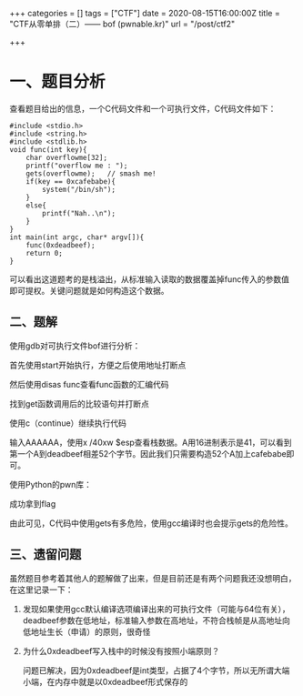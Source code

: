 +++
categories = []
tags = ["CTF"]
date = 2020-08-15T16:00:00Z
title = "CTF从零单排（二）—— bof (pwnable.kr)"
url = "/post/ctf2"

+++
# 一、题目分析

查看题目给出的信息，一个C代码文件和一个可执行文件，C代码文件如下：

    #include <stdio.h>
    #include <string.h>
    #include <stdlib.h>
    void func(int key){
    	char overflowme[32];
    	printf("overflow me : ");
    	gets(overflowme);	// smash me!
    	if(key == 0xcafebabe){
    		system("/bin/sh");
    	}
    	else{
    		printf("Nah..\n");
    	}
    }
    int main(int argc, char* argv[]){
    	func(0xdeadbeef);
    	return 0;
    }

可以看出这道题考的是栈溢出，从标准输入读取的数据覆盖掉func传入的参数值即可提权。关键问题就是如何构造这个数据。

## 二、题解

使用gdb对可执行文件bof进行分析：

首先使用start开始执行，方便之后使用地址打断点

然后使用disas func查看func函数的汇编代码

找到get函数调用后的比较语句并打断点

使用c（continue）继续执行代码

输入AAAAAA，使用x /40xw $esp查看栈数据。A用16进制表示是41，可以看到第一个A到deadbeef相差52个字节。因此我们只需要构造52个A加上cafebabe即可。

使用Python的pwn库：

成功拿到flag

由此可见，C代码中使用gets有多危险，使用gcc编译时也会提示gets的危险性。

## 三、遗留问题

虽然题目参考着其他人的题解做了出来，但是目前还是有两个问题我还没想明白，在这里记录一下：

1. 发现如果使用gcc默认编译选项编译出来的可执行文件（可能与64位有关），deadbeef参数在低地址，标准输入参数在高地址，不符合栈帧是从高地址向低地址生长（申请）的原则，很奇怪
2. 为什么0xdeadbeef写入栈中的时候没有按照小端原则？

   问题已解决，因为0xdeadbeef是int类型，占据了4个字节，所以无所谓大端小端，在内存中就是以0xdeadbeef形式保存的
